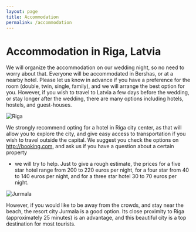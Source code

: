 ```yaml
---
layout: page
title: Accommodation
permalink: /accommodation
---
```


Accommodation in Riga, Latvia
=============================

We will organize the accommodation on our wedding night, so no need to worry
about that. Everyone will be accommodated in Bershas, or at a nearby hotel.
Please let us know in advance if you have a preference for the room (double,
twin, single, family), and we will arrange the best option for you. However, if
you wish to travel to Latvia a few days before the wedding, or stay longer after
the wedding, there are many options including hotels, hostels, and guest-houses.

![Riga](../images/riga.jpg)

We strongly recommend opting for a hotel in Riga city center, as that will allow
you to explore the city, and give easy access to transportation if you wish to
travel outside the capital. We suggest you check the options on
<http://booking.com>, and ask us if you have a question about a certain property
- we will try to help. Just to give a rough estimate, the prices for a five star
hotel range from 200 to 220 euros per night, for a four star from 40 to 140
euros per night, and for a three star hotel 30 to 70 euros per night.

![Jurmala](../images/jurmala.jpg)

However, if you would like to be away from the crowds, and stay near the beach,
the resort city Jurmala is a good option. Its close proximity to Riga
(approximately 25 minutes) is an advantage, and this beautiful city is a top
destination for most tourists.
